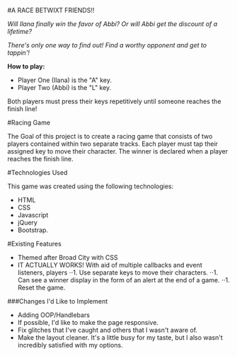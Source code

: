 #A RACE BETWIXT FRIENDS!!


*Will Ilana finally win the favor of Abbi?*
*Or will Abbi get the discount of a lifetime?*

*There's only one way to find out! Find a worthy opponent and get to tappin'!*

__How to play:__
- Player One (Ilana) is the "A" key.
- Player Two (Abbi) is the "L" key.

Both players must press their keys repetitively until someone reaches the
finish line!

#Racing Game

The Goal of this project is to create a racing game that consists of two players
contained within two separate tracks. Each player must tap their assigned key
to move their character. The winner is declared when a player reaches the
finish line.

#Technologies Used

This game was created using the following technologies:

- HTML
- CSS
- Javascript
- jQuery
- Bootstrap.


#Existing Features

- Themed after Broad City with CSS
- IT ACTUALLY WORKS! With aid of multiple callbacks and event listeners, players
 ⋅⋅1. Use separate keys to move their characters.
 ⋅⋅1. Can see a winner display in the form of an alert at the end of a game.
 ⋅⋅1. Reset the game.


###Changes I'd Like to Implement

- Adding OOP/Handlebars
- If possible, I'd like to make the page responsive.
- Fix glitches that I've caught and others that I wasn't aware of.
- Make the layout cleaner. It's a little busy for my taste, but I also wasn't
incredibly satisfied with my options.
